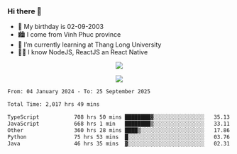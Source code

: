 ### Hi there 👋
- 🎂 My birthday is 02-09-2003
- 🏙️ I come from Vinh Phuc province
- 🌱 I’m currently learning at Thang Long University
- 🧑‍💻 I know NodeJS, ReactJS an React Native
<p align="center"><img src="https://github-readme-stats.vercel.app/api?username=tmquang0209&show_icons=true&theme=gradient"></p>
<p align="center"><img src="https://github-readme-stats.vercel.app/api/top-langs/?username=tmquang0209&hide=scss,css&langs_count=10"></p>
<!--START_SECTION:waka-->

```txt
From: 04 January 2024 - To: 25 September 2025

Total Time: 2,017 hrs 49 mins

TypeScript           708 hrs 50 mins ████████▓░░░░░░░░░░░░░░░░   35.13 %
JavaScript           668 hrs 1 min   ████████▒░░░░░░░░░░░░░░░░   33.11 %
Other                360 hrs 28 mins ████▒░░░░░░░░░░░░░░░░░░░░   17.86 %
Python               75 hrs 53 mins  █░░░░░░░░░░░░░░░░░░░░░░░░   03.76 %
Java                 46 hrs 35 mins  ▓░░░░░░░░░░░░░░░░░░░░░░░░   02.31 %
```

<!--END_SECTION:waka-->
